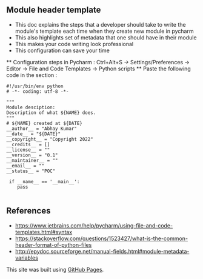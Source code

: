 ## Module header template
- This doc explains the steps that a developer should take to write the module's template each time when they create new module in pycharm
- This also highlights set of metadata that one should have in their module
- This makes your code writing look professional 
- This configuration can save your time

** Configuration steps in Pycharm : Ctrl+Alt+S -> Settings/Preferences -> Editor -> File and Code Templates -> Python scripts
** Paste the following code in the section :
```
#!/usr/bin/env python
# -*- coding: utf-8 -*-

"""
Module desciption: 
Description of what ${NAME} does.
"""
# ${NAME} created at ${DATE}
__author__ = "Abhay Kumar"
__date__ = "${DATE}"
__copyright__ = "Copyright 2022"
__credits__ = []
__license__ = ""
__version__ = "0.1"
__maintainer__ = ""
__email__ = ""
__status__ = "POC"

 if __name__ == '__main__': 
    pass
    
```
## References 
- https://www.jetbrains.com/help/pycharm/using-file-and-code-templates.html#syntax
- https://stackoverflow.com/questions/1523427/what-is-the-common-header-format-of-python-files
- http://epydoc.sourceforge.net/manual-fields.html#module-metadata-variables

This site was built using [GitHub Pages](https://pages.github.com/).
